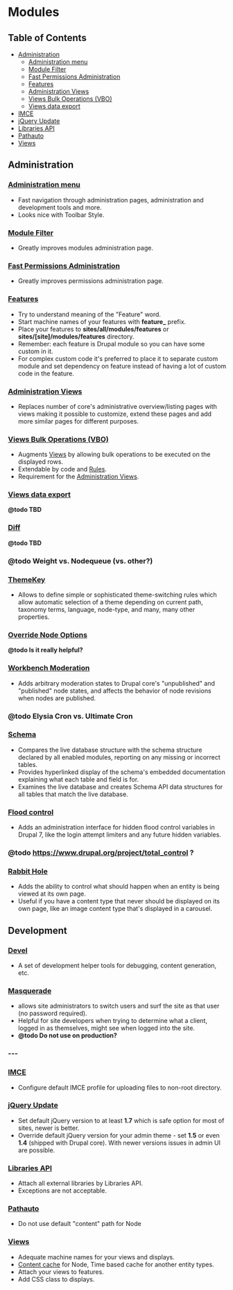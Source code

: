 # Modules

## Table of Contents

  - [Administration](#administration)
    - [Administration menu](#administration-menu)
    - [Module Filter](#module-filter)
    - [Fast Permissions Administration](#fast-permissions-administration)
    - [Features](#features)
    - [Administration Views](#administration-views)
    - [Views Bulk Operations (VBO)](#views-bulk-operations-vbo)
    - [Views data export](views-data-export)
  - [IMCE](#imce)
  - [jQuery Update](#jquery-update)
  - [Libraries API](#libraries-api)
  - [Pathauto](#pathauto)
  - [Views](#views)

## Administration

### [Administration menu](https://www.drupal.org/project/admin_menu)

  - Fast navigation through administration pages, administration and development tools and more.
  - Looks nice with Toolbar Style.

### [Module Filter](https://www.drupal.org/project/module_filter)

  - Greatly improves modules administration page.

### [Fast Permissions Administration](https://www.drupal.org/project/fpa)

  - Greatly improves permissions administration page.

### [Features](https://www.drupal.org/project/features)

  - Try to understand meaning of the "Feature" word.
  - Start machine names of your features with **feature_** prefix.
  - Place your features to **sites/all/modules/features** or **sites/[site]/modules/features** directory.
  - Remember: each feature is Drupal module so you can have some custom in it.
  - For complex custom code it's preferred to place it to separate custom module and set dependency on feature instead of having a lot of custom code in the feature.

### [Administration Views](https://www.drupal.org/project/admin_views)

  - Replaces number of core's administrative overview/listing pages with views making it possible to customize, extend these pages and add more similar pages for different purposes.

### [Views Bulk Operations (VBO)](https://www.drupal.org/project/views_bulk_operations)

  - Augments [Views](#views) by allowing bulk operations to be executed on the displayed rows.
  - Extendable by code and [Rules](#rules).
  - Requirement for the [Administration Views](#administration-views).

### [Views data export](https://www.drupal.org/project/views_data_export)

  **@todo TBD**

### [Diff](https://www.drupal.org/project/diff)

  **@todo TBD**

### @todo Weight vs. Nodequeue (vs. other?)

### [ThemeKey](https://www.drupal.org/project/themekey)

  - Allows to define simple or sophisticated theme-switching rules which allow automatic selection of a theme depending on current path, taxonomy terms, language, node-type, and many, many other properties.

### [Override Node Options](https://www.drupal.org/project/override_node_options)

  **@todo Is it really helpful?**

### [Workbench Moderation](https://www.drupal.org/project/workbench_moderation)

  - Adds arbitrary moderation states to Drupal core's "unpublished" and "published" node states, and affects the behavior of node revisions when nodes are published.

### @todo Elysia Cron vs. Ultimate Cron

### [Schema](https://www.drupal.org/project/schema)

  - Compares the live database structure with the schema structure declared by all enabled modules, reporting on any missing or incorrect tables.
  - Provides hyperlinked display of the schema's embedded documentation explaining what each table and field is for.
  - Examines the live database and creates Schema API data structures for all tables that match the live database.

### [Flood control](https://www.drupal.org/project/flood_control)

  - Adds an administration interface for hidden flood control variables in Drupal 7, like the login attempt limiters and any future hidden variables.

### @todo https://www.drupal.org/project/total_control ?

### [Rabbit Hole](https://www.drupal.org/project/rabbit_hole)

  - Adds the ability to control what should happen when an entity is being viewed at its own page.
  - Useful if you have a content type that never should be displayed on its own page, like an image content type that's displayed in a carousel.

## Development

### [Devel](https://www.drupal.org/project/devel)

  - A set of development helper tools for debugging, content generation, etc.

### [Masquerade](https://www.drupal.org/project/masquerade)

  - allows site administrators to switch users and surf the site as that user (no password required).
  - Helpful for site developers when trying to determine what a client, logged in as themselves, might see when logged into the site.
  - **@todo Do not use on production?**

### ---

### [IMCE](https://www.drupal.org/project/imce)

  - Configure default IMCE profile for uploading files to non-root directory.

### [jQuery Update](https://www.drupal.org/project/jquery_update)

  - Set default jQuery version to at least **1.7** which is safe option for most of sites, newer is better.
  - Override default jQuery version for your admin theme - set **1.5** or even **1.4** (shipped with Drupal core). With newer versions issues in admin UI are possible.

### [Libraries API](https://www.drupal.org/project/libraries)

  - Attach all external libraries by Libraries API.
  - Exceptions are not acceptable.

### [Pathauto](https://www.drupal.org/project/pathauto)

  - Do not use default "content" path for Node

### [Views](https://www.drupal.org/project/views)

  - Adequate machine names for your views and displays.
  - [Content cache](https://www.drupal.org/project/views_content_cache) for Node, Time based cache for another entity types.
  - Attach your views to features.
  - Add CSS class to displays.
